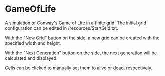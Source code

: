 # GameOfLife

A simulation of Conway's Game of Life in a finite grid. The initial grid configuration can be edited in /resources/StartGrid.txt.

With the "New Grid" button on the side, a new grid can be created with the specified width and height.

With the "Next Generation" button on the side, the next generation will be calculated and displayed.

Cells can be clicked to manually set them to alive or dead, respectively.
